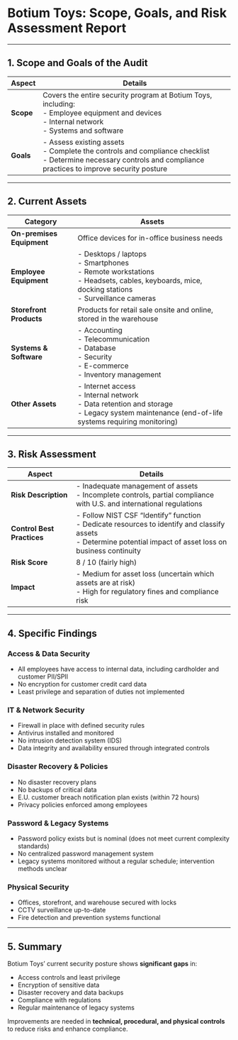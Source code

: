 # Botium Toys: Scope, Goals, and Risk Assessment Report

---

## 1. Scope and Goals of the Audit

| **Aspect** | **Details** |
|-----------|-------------|
| **Scope** | Covers the entire security program at Botium Toys, including: <br> - Employee equipment and devices <br> - Internal network <br> - Systems and software |
| **Goals** | - Assess existing assets <br> - Complete the controls and compliance checklist <br> - Determine necessary controls and compliance practices to improve security posture |

---

## 2. Current Assets

| **Category** | **Assets** |
|--------------|------------|
| **On-premises Equipment** | Office devices for in-office business needs |
| **Employee Equipment** | - Desktops / laptops <br> - Smartphones <br> - Remote workstations <br> - Headsets, cables, keyboards, mice, docking stations <br> - Surveillance cameras |
| **Storefront Products** | Products for retail sale onsite and online, stored in the warehouse |
| **Systems & Software** | - Accounting <br> - Telecommunication <br> - Database <br> - Security <br> - E-commerce <br> - Inventory management |
| **Other Assets** | - Internet access <br> - Internal network <br> - Data retention and storage <br> - Legacy system maintenance (end-of-life systems requiring monitoring) |

---

## 3. Risk Assessment

| **Aspect** | **Details** |
|------------|-------------|
| **Risk Description** | - Inadequate management of assets <br> - Incomplete controls, partial compliance with U.S. and international regulations |
| **Control Best Practices** | - Follow NIST CSF “Identify” function <br> - Dedicate resources to identify and classify assets <br> - Determine potential impact of asset loss on business continuity |
| **Risk Score** | 8 / 10 (fairly high) |
| **Impact** | - Medium for asset loss (uncertain which assets are at risk) <br> - High for regulatory fines and compliance risk |

---

## 4. Specific Findings

### Access & Data Security
- All employees have access to internal data, including cardholder and customer PII/SPII  
- No encryption for customer credit card data  
- Least privilege and separation of duties not implemented  

### IT & Network Security
- Firewall in place with defined security rules  
- Antivirus installed and monitored  
- No intrusion detection system (IDS)  
- Data integrity and availability ensured through integrated controls  

### Disaster Recovery & Policies
- No disaster recovery plans  
- No backups of critical data  
- E.U. customer breach notification plan exists (within 72 hours)  
- Privacy policies enforced among employees  

### Password & Legacy Systems
- Password policy exists but is nominal (does not meet current complexity standards)  
- No centralized password management system  
- Legacy systems monitored without a regular schedule; intervention methods unclear  

### Physical Security
- Offices, storefront, and warehouse secured with locks  
- CCTV surveillance up-to-date  
- Fire detection and prevention systems functional  

---

## 5. Summary

Botium Toys’ current security posture shows **significant gaps** in:  

- Access controls and least privilege  
- Encryption of sensitive data  
- Disaster recovery and data backups  
- Compliance with regulations  
- Regular maintenance of legacy systems  

Improvements are needed in **technical, procedural, and physical controls** to reduce risks and enhance compliance.


